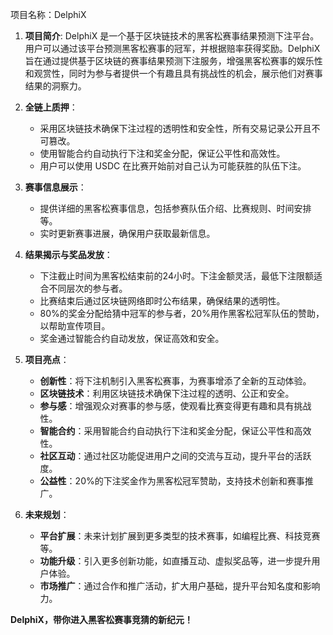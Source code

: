 项目名称：DelphiX

1. **项目简介**: DelphiX 是一个基于区块链技术的黑客松赛事结果预测下注平台。用户可以通过该平台预测黑客松赛事的冠军，并根据赔率获得奖励。DelphiX 旨在通过提供基于区块链的赛事结果预测下注服务，增强黑客松赛事的娱乐性和观赏性，同时为参与者提供一个有趣且具有挑战性的机会，展示他们对赛事结果的洞察力。

2. **全链上质押**：
    - 采用区块链技术确保下注过程的透明性和安全性，所有交易记录公开且不可篡改。
    - 使用智能合约自动执行下注和奖金分配，保证公平性和高效性。
    - 用户可以使用 USDC 在比赛开始前对自己认为可能获胜的队伍下注。

3. **赛事信息展示**：
    - 提供详细的黑客松赛事信息，包括参赛队伍介绍、比赛规则、时间安排等。
    - 实时更新赛事进展，确保用户获取最新信息。

4. **结果揭示与奖品发放**：
    - 下注截止时间为黑客松结束前的24小时。下注金额灵活，最低下注限额适合不同层次的参与者。
    - 比赛结束后通过区块链网络即时公布结果，确保结果的透明性。
    - 80%的奖金分配给猜中冠军的参与者，20%用作黑客松冠军队伍的赞助，以帮助宣传项目。
    - 奖金通过智能合约自动发放，保证高效和安全。

5. **项目亮点**：
    - **创新性**：将下注机制引入黑客松赛事，为赛事增添了全新的互动体验。
    - **区块链技术**：利用区块链技术确保下注过程的透明、公正和安全。
    - **参与感**：增强观众对赛事的参与感，使观看比赛变得更有趣和具有挑战性。
    - **智能合约**：采用智能合约自动执行下注和奖金分配，保证公平性和高效性。
    - **社区互动**：通过社区功能促进用户之间的交流与互动，提升平台的活跃度。
    - **公益性**：20%的下注奖金作为黑客松冠军赞助，支持技术创新和赛事推广。

6. **未来规划**：
    - **平台扩展**：未来计划扩展到更多类型的技术赛事，如编程比赛、科技竞赛等。
    - **功能升级**：引入更多创新功能，如直播互动、虚拟奖品等，进一步提升用户体验。
    - **市场推广**：通过合作和推广活动，扩大用户基础，提升平台知名度和影响力。

**DelphiX，带你进入黑客松赛事竞猜的新纪元！**